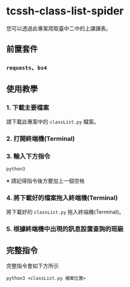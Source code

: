 # tcssh-class-list-spider
您可以透過此專案爬取臺中二中的上課課表。

## 前置套件

### ``requests``、``bs4``

## 使用教學

### 1. 下載主要檔案
請下載此專案中的 ``classList.py`` 檔案。
### 2. 打開終端機(Terminal)
### 3. 輸入下方指令
```
python3 
```
※ 請記得指令後方要加上一個空格
### 4. 將下載好的檔案拖入終端機(Terminal)
將下載好的 ``classList.py`` 拖入終端機(Terminal)。
### 5. 根據終端機中出現的訊息設置查詢的班級

## 完整指令
完整指令會如下方所示
```
python3 <classList.py 檔案位置>
```
